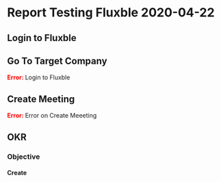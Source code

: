 # Report Testing Fluxble  2020-04-22

## Login to Fluxble

## Go To Target Company

<span style="color:red"><b> Error: </b></span> Login to Fluxble 

## Create Meeting

<span style="color:red"><b> Error: </b></span> Error on Create Meeeting 

## OKR

### Objective

#### Create